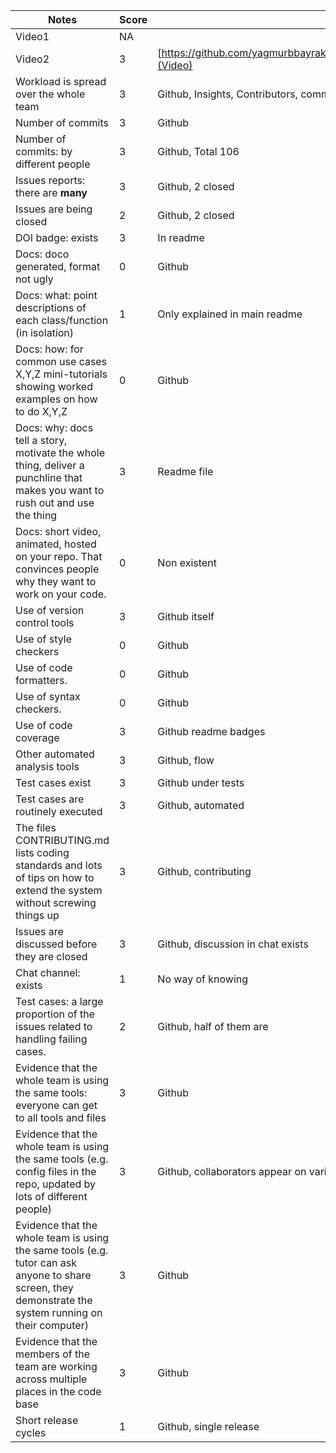 |Notes|Score|Evidence|
|-----|---------|---------|
|Video1|NA||
|Video2|3|[https://github.com/yagmurbbayraktar/CSC510_Project1/blob/main/docs/rubricDocs/GifterDemo_V0.1.0.mp4](Video)| 
|Workload is spread over the whole team|3|Github, Insights, Contributors, commit numbers between 6 to 34|
|Number of commits|3|Github|
|Number of commits: by different people|3|Github, Total 106|
|Issues reports: there are **many**|3|Github, 2 closed|
|Issues are being closed|2|Github, 2 closed|
|DOI badge: exists|3|In readme|
|Docs: doco generated, format not ugly |0|Github|
|Docs: what: point descriptions of each class/function (in isolation) |1|Only explained in main readme|
|Docs: how: for common use cases X,Y,Z mini-tutorials showing worked examples on how to do X,Y,Z|0|Github|
|Docs: why: docs tell a story, motivate the whole thing, deliver a punchline that makes you want to rush out and use the thing|3|Readme file|
|Docs: short video, animated, hosted on your repo. That convinces people why they want to work on your code.|0|Non existent|
|Use of version control tools|3|Github itself|
|Use of style checkers|0|Github|
|Use of code formatters. |0|Github|
|Use of syntax checkers. |0|Github|
|Use of code coverage|3|Github readme badges|
|Other automated analysis tools|3|Github, flow|
|Test cases exist|3|Github under tests|
|Test cases are routinely executed|3|Github, automated|
|The files CONTRIBUTING.md lists coding standards and lots of tips on how to extend the system without screwing things up|3|Github, contributing|
|Issues are discussed before they are closed|3|Github, discussion in chat exists|
|Chat channel: exists|1|No way of knowing|
|Test cases: a large proportion of the issues related to handling failing cases.|2|Github, half of them are|
|Evidence that the whole team is using the same tools: everyone can get to all tools and files|3|Github|
|Evidence that the whole team is using the same tools (e.g. config files in the repo, updated by lots of different people)|3|Github, collaborators appear on various folders|
|Evidence that the whole team is using the same tools (e.g. tutor can ask anyone to share screen, they demonstrate the system running on their computer)|3|Github|
|Evidence that the members of the team are working across multiple places in the code base|3|Github|
|Short release cycles |1|Github, single release|
